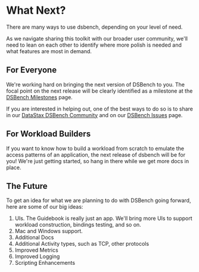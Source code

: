 # What Next?

There are many ways to use dsbench, depending on your level of need.

As we navigate sharing this toolkit with our broader user community, we'll need to lean on each other to identify where more polish is needed and what features are most in demand.

## For Everyone

We're working hard on bringing the next version of DSBench to you. The focal point on the next release will be clearly identified as a milestone at the [DSBench Milestones](https://github.com/datastax/dsbench-labs/milestones) page.

If you are interested in helping out, one of the best ways to do so is to share in our [DataStax DSBench Community](https://community.datastax.com/spaces/51/index.html) and on our [DSBench Issues](https://github.com/datastax/dsbench-labs/issues) page.

## For Workload Builders

If you want to know how to build a workload from scratch to emulate the access patterns of an application, the next release of dsbench will be for you! We're just getting started, so hang in there while we get more docs in place.

## The Future

To get an idea for what we are planning to do with DSBench going forward, here are some of our big ideas:

1. UIs. The Guidebook is really just an app. We'll bring more UIs to support workload construction, bindings testing, and so on.
2. Mac and Windows support.
3. Additional Docs
4. Additional Activity types, such as TCP, other protocols
5. Improved Metrics
6. Improved Logging
7. Scripting Enhancements
